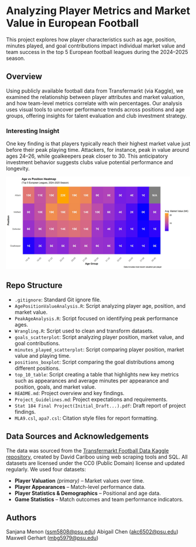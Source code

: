 # Analyzing Player Metrics and Market Value in European Football

This project explores how player characteristics such as age, position, minutes played, and goal contributions impact individual market value and team success in the top 5 European football leagues during the 2024–2025 season.

## Overview

Using publicly available football data from Transfermarkt (via Kaggle), we examined the relationship between player attributes and market valuation, and how team-level metrics correlate with win percentages. Our analysis uses visual tools to uncover performance trends across positions and age groups, offering insights for talent evaluation and club investment strategy.

### Interesting Insight

One key finding is that players typically reach their highest market value just before their peak playing time. Attackers, for instance, peak in value around ages 24–26, while goalkeepers peak closer to 30. This anticipatory investment behavior suggests clubs value potential performance and longevity. 

![Peak Age vs Minutes Played](AgePositionValueHeatmap.jpeg)

## Repo Structure

- `.gitignore`: Standard Git ignore file.
- `AgePositionValueAnalysis.R`: Script analyzing player age, position, and market value.
- `PeakAgeAnalysis.R`: Script focused on identifying peak performance ages.
- `Wrangling.R`: Script used to clean and transform datasets.
- `goals_scatterplot`: Script analyzing player position, market value, and goal contributions.
- `minutes_played_scatterplot`: Script comparing player position, market value and playing time.
- `positions_boxplot`: Script comparing the goal distributions among different positions.
- `top_10_table`: Script creating a table that highlights new key metrics such as appearances and average minutes per appearance and position, goals, and market value. 
- `README.md`: Project overview and key findings.
- `Project_Guidelines.md`: Project expectations and requirements.
- `Stat 184 Final Project(Initial_Draft...).pdf`: Draft report of project findings.
- `MLA9.csl`, `apa7.csl`: Citation style files for report formatting.
  
## Data Sources and Acknowledgements

The data was sourced from the [Transfermarkt Football Data Kaggle repository](https://www.kaggle.com/datasets/davidcariboo/player-scores), created by David Cariboo using web scraping tools and SQL. All datasets are licensed under the CC0 (Public Domain) license and updated regularly. We used four datasets:
- **Player Valuation** *(primary)* – Market values over time.
- **Player Appearances** – Match-level performance data.
- **Player Statistics & Demographics** – Positional and age data.
- **Game Statistics** – Match outcomes and team performance indicators.

## Authors

Sanjana Menon (ssm5808@psu.edu)
Abigail Chen (akc6502@psu.edu)
Maxwell Gerhart (mbg5979@psu.edu)
